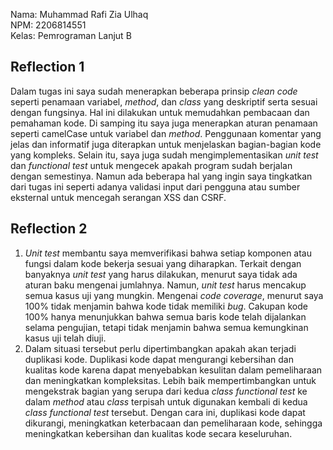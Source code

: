 Nama: Muhammad Rafi Zia Ulhaq<br>
NPM: 2206814551<br>
Kelas: Pemrograman Lanjut B<br>

## Reflection 1
Dalam tugas ini saya sudah menerapkan beberapa prinsip *clean code* seperti penamaan variabel, *method*, dan *class* yang deskriptif serta sesuai dengan fungsinya. Hal ini dilakukan untuk memudahkan pembacaan dan pemahaman kode. Di samping itu saya juga menerapkan aturan penamaan seperti camelCase untuk variabel dan *method*. Penggunaan komentar yang jelas dan informatif juga diterapkan untuk menjelaskan bagian-bagian kode yang kompleks. Selain itu, saya juga sudah mengimplementasikan *unit test* dan *functional test* untuk mengecek apakah program sudah berjalan dengan semestinya. Namun ada beberapa hal yang ingin saya tingkatkan dari tugas ini seperti adanya validasi input dari pengguna atau sumber eksternal untuk mencegah serangan XSS dan CSRF.
## Reflection 2
1. *Unit test* membantu saya memverifikasi bahwa setiap komponen atau fungsi dalam kode bekerja sesuai yang diharapkan. Terkait dengan banyaknya *unit test* yang harus dilakukan, menurut saya tidak ada aturan baku mengenai jumlahnya. Namun, *unit test* harus mencakup semua kasus uji yang mungkin. Mengenai *code coverage*, menurut saya 100% tidak menjamin bahwa kode tidak memiliki *bug*. Cakupan kode 100% hanya menunjukkan bahwa semua baris kode telah dijalankan selama pengujian, tetapi tidak menjamin bahwa semua kemungkinan kasus uji telah diuji.
2. Dalam situasi tersebut perlu dipertimbangkan apakah akan terjadi duplikasi kode. Duplikasi kode dapat mengurangi kebersihan dan kualitas kode karena dapat menyebabkan kesulitan dalam pemeliharaan dan meningkatkan kompleksitas. Lebih baik mempertimbangkan untuk mengekstrak bagian yang serupa dari kedua *class functional test* ke dalam *method* atau *class* terpisah untuk digunakan kembali di kedua *class functional test* tersebut. Dengan cara ini, duplikasi kode dapat dikurangi, meningkatkan keterbacaan dan pemeliharaan kode, sehingga meningkatkan kebersihan dan kualitas kode secara keseluruhan.